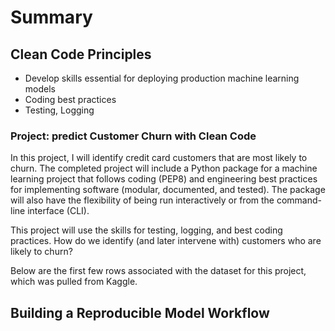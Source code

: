 # Summary 

## Clean Code Principles 
- Develop skills essential for deploying production machine learning models
- Coding best practices 
- Testing, Logging

### Project: predict Customer Churn with Clean Code
In this project, I will identify credit card customers that are most likely to churn. The completed project will include a Python package for a machine learning project that follows coding (PEP8) and engineering best practices for implementing software (modular, documented, and tested). The package will also have the flexibility of being run interactively or from the command-line interface (CLI).

This project will use the skills for testing, logging, and best coding practices. How do we identify (and later intervene with) customers who are likely to churn?

Below are the first few rows associated with the dataset for this project, which was pulled from Kaggle.
## Building a Reproducible Model Workflow
